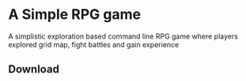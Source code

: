 # A Simple RPG game

A simplistic exploration based command line RPG game where
players explored grid map, fight battles and gain experience

## Download